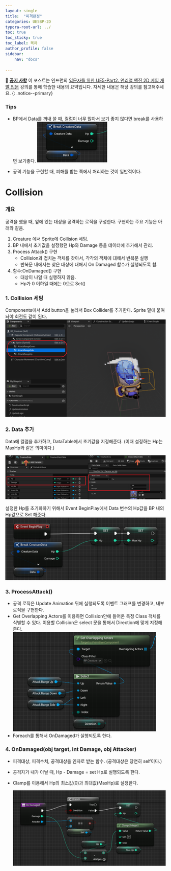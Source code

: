 ```yaml
---
layout: single
title:  "피격판정"
categories: UE5BP-2D
typora-root-url: ../
toc: true
toc_sticky: true 
toc_label: 목차
author_profile: false
sidebar:
    nav: "docs"

---
```


🌝 **<u>공지 사항</u>** 
이 포스트는 인프런의 [입문자를 위한 UE5-Part2. 언리얼 엔진 2D 게임 개발 입문](https://www.inflearn.com/course/%EC%96%B8%EB%A6%AC%EC%96%BC5-%EA%B0%9C%EB%B0%9C%EC%9D%98%EC%A0%95%EC%84%9D-2/dashboard) 강의를 통해 학습한 내용의 요약입니다. 자세한 내용은 해당 강의를 참고해주세요.
{: .notice--primary} 

### Tips
- BP에서 Data를 꺼내 쓸 때, 컬럼이 너무 많아서 보기 좋지 않다면 break를 사용하면 보기좋다. 
  <img src="/../images/2024-04-09-Collision/image-20240410074452530.png" alt="image-20240410074452530" style="zoom:50%;" />

-   공격 기능을 구현할 때, 피해를 받는 쪽에서 처리하는 것이 일반적이다. 

# Collision

### 개요 
공격을 했을 때, 앞에 있는 대상을 공격하는 로직을 구성한다. 구현하는 주요 기능은 아래와 같음. 
1. Creature 에서 Sprite에 Collision 세팅. 
2. BP 내에서 초기값을 설정했던 Hp와 Damage 등을 데이터에 추가해서 관리. 
3. Process Attack() 구현
	- Collision과 겹치는 객체를 찾아서, 각각의 객체에 대해서 반복문 실행 
	- 반복문 내에서는 찾은 대상에 대해서 On Damaged 함수가 실행되도록 함. 
4. 함수:OnDamaged() 구현
	-  대상이 나일 때 실행하지 않음. 
	-  Hp가 0 이하일 때에는 0으로 Set()

### 1. Collision 세팅 
Components에서 Add button을 눌러서 Box Collider를 추가한다. Sprite 밑에 붙여놔야 회전도 같이 된다. ![image-20240410084514083](/../images/2024-04-09-Collision/image-20240410084514083.png)

### 2. Data 추가 

Data에 컬럼을 추가하고, DataTable에서 초기값을 지정해준다.  (이때 설정하는 Hp는 MaxHp와 같은 의미이다.)

![image-20240410084834372](/../images/2024-04-09-Collision/image-20240410084834372.png)

설정한 Hp를 초기화하기 위해서 Event BeginPlay에서 Data 변수의 Hp값을 BP 내의 Hp값으로 Set 해준다. 
<img src="/../images/2024-04-09-Collision/image-20240410085736520.png" alt="image-20240410085736520" style="zoom:50%;" />

### 3. ProcessAttack()

- 공격 로직은 Update Animation 뒤에 실행되도록 이벤트 그래프를 변경하고, 내부 로직을 구현한다. 
- Get Overlapping Actors를 이용하면 Collision안에 들어온 특정 Class 객체를 식별할 수 있다. 
  이용할 Collision은 select 문을 통해서 Direction에 맞게 지정해준다.
   <img src="/../images/2024-04-09-Collision/image-20240410085143532.png" alt="image-20240410085143532" style="zoom:50%;" />
- Foreach를 통해서 OnDamaged가 실행되도록 한다. 

### 4. OnDamaged(obj target, int Damage, obj Attacker)

- 피격대상, 피격수치, 공격대상을 인자로 받는 함수. (공격대상은 당연히 self이다.)

- 공격자가 내가 아닐 때, Hp - Damage = set Hp로 실행되도록 한다. 

- Clamp를 이용해서 Hp의 최소값(0)과 최대값(MaxHp)로 설정한다. 

  <img src="/../images/2024-04-09-Collision/image-20240410085805332.png" alt="image-20240410085805332" style="zoom:67%;" />

